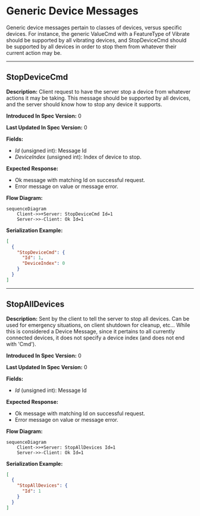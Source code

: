 # Generic Device Messages

Generic device messages pertain to classes of devices, versus specific devices. For instance, the
generic ValueCmd with a FeatureType of Vibrate should be supported by all vibrating devices, and
StopDeviceCmd should be supported by all devices in order to stop them from whatever their current
action may be.

---
## StopDeviceCmd

**Description:** Client request to have the server stop a device from whatever actions it may be
taking. This message should be supported by all devices, and the server should know how to stop any
device it supports.

**Introduced In Spec Version:** 0

**Last Updated In Spec Version:** 0

**Fields:**

* _Id_ (unsigned int): Message Id
* _DeviceIndex_ (unsigned int): Index of device to stop.

**Expected Response:**

* Ok message with matching Id on successful request.
* Error message on value or message error.

**Flow Diagram:**

```mermaid
sequenceDiagram
    Client->>+Server: StopDeviceCmd Id=1
    Server->>-Client: Ok Id=1
```

**Serialization Example:**

```json
[
  {
    "StopDeviceCmd": {
      "Id": 1,
      "DeviceIndex": 0
    }
  }
]
```
---
## StopAllDevices

**Description:** Sent by the client to tell the server to stop all devices. Can be used for
emergency situations, on client shutdown for cleanup, etc… While this is considered a Device
Message, since it pertains to all currently connected devices, it does not specify a device index
(and does not end with 'Cmd').

**Introduced In Spec Version:** 0

**Last Updated In Spec Version:** 0

**Fields:**

* _Id_ (unsigned int): Message Id

**Expected Response:**

* Ok message with matching Id on successful request.
* Error message on value or message error.

**Flow Diagram:**

```mermaid
sequenceDiagram
    Client->>+Server: StopAllDevices Id=1
    Server->>-Client: Ok Id=1
```

**Serialization Example:**

```json
[
  {
    "StopAllDevices": {
      "Id": 1
    }
  }
]
```
